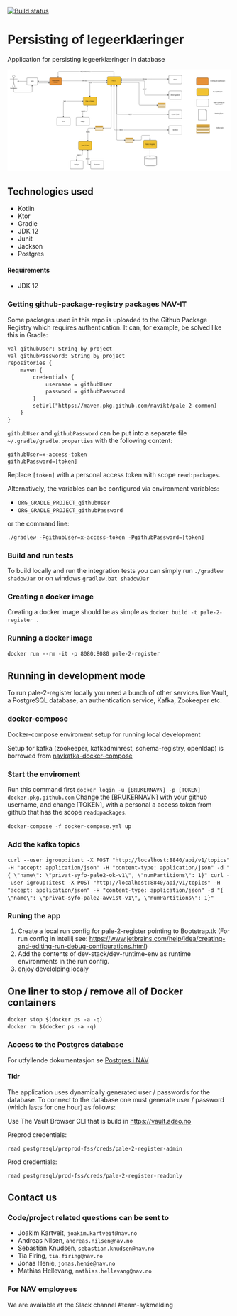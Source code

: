 [![Build status](https://github.com/navikt/pale-2-register/workflows/Deploy%20to%20dev%20and%20prod/badge.svg)](https://github.com/navikt/pale-2-register/workflows/Deploy%20to%20dev%20and%20prod/badge.svg)

# Persisting of legeerklæringer
Application for persisting legeerklæringer in database

<img src="./src/svg/flytdiagram.svg" alt="Image of the flow of the pale-2 application">


## Technologies used
* Kotlin
* Ktor
* Gradle
* JDK 12
* Junit
* Jackson
* Postgres

#### Requirements

* JDK 12

### Getting github-package-registry packages NAV-IT
Some packages used in this repo is uploaded to the Github Package Registry which requires authentication. It can, for example, be solved like this in Gradle:
```
val githubUser: String by project
val githubPassword: String by project
repositories {
    maven {
        credentials {
            username = githubUser
            password = githubPassword
        }
        setUrl("https://maven.pkg.github.com/navikt/pale-2-common)
    }
}
```

`githubUser` and `githubPassword` can be put into a separate file `~/.gradle/gradle.properties` with the following content:

```                                                     
githubUser=x-access-token
githubPassword=[token]
```

Replace `[token]` with a personal access token with scope `read:packages`.

Alternatively, the variables can be configured via environment variables:

* `ORG_GRADLE_PROJECT_githubUser`
* `ORG_GRADLE_PROJECT_githubPassword`

or the command line:

```
./gradlew -PgithubUser=x-access-token -PgithubPassword=[token]
```

### Build and run tests
To build locally and run the integration tests you can simply run `./gradlew shadowJar` or on windows 
`gradlew.bat shadowJar`

### Creating a docker image
Creating a docker image should be as simple as `docker build -t pale-2-register .`

### Running a docker image
`docker run --rm -it -p 8080:8080 pale-2-register`

## Running in development mode
To run pale-2-register locally you need a bunch of other services like Vault, a PostgreSQL database, an authentication service, Kafka, Zookeeper etc. 

### docker-compose
Docker-compose enviroment setup for running local development

Setup for kafka (zookeeper, kafkadminrest, schema-registry, openldap) is borrowed from [navkafka-docker-compose](https://github.com/navikt/navkafka-docker-compose)

### Start the enviroment 

Run this command first
```docker login -u [BRUKERNAVN] -p [TOKEN] docker.pkg.github.com```
Change the [BRUKERNAVN] with your github username, and change [TOKEN], with a personal a access token from github
 that has the scope `read:packages`.
 
```docker-compose -f docker-compose.yml up```

### Add the kafka topics
```curl --user igroup:itest -X POST "http://localhost:8840/api/v1/topics" -H "accept: application/json" -H "content-type: application/json" -d "{ \"name\": \"privat-syfo-pale2-ok-v1\", \"numPartitions\": 1}" curl --user igroup:itest -X POST "http://localhost:8840/api/v1/topics" -H "accept: application/json" -H "content-type: application/json" -d "{ \"name\": \"privat-syfo-pale2-avvist-v1\", \"numPartitions\": 1}"```

### Runing the app
1. Create a local run config for pale-2-register pointing to Bootstrap.tk (For run config in intellij see: https://www.jetbrains.com/help/idea/creating-and-editing-run-debug-configurations.html)
2. Add the contents of dev-stack/dev-runtime-env as runtime environments in the run config.
3. enjoy develolping localy

## One liner to stop / remove all of Docker containers

```
docker stop $(docker ps -a -q)
docker rm $(docker ps -a -q)
```


### Access to the Postgres database

For utfyllende dokumentasjon se [Postgres i NAV](https://github.com/navikt/utvikling/blob/master/PostgreSQL.md)

#### Tldr

The application uses dynamically generated user / passwords for the database.
To connect to the database one must generate user / password (which lasts for one hour)
as follows:

Use The Vault Browser CLI that is build in https://vault.adeo.no


Preprod credentials:

```
read postgresql/preprod-fss/creds/pale-2-register-admin

```

Prod credentials:

```
read postgresql/prod-fss/creds/pale-2-register-readonly

```


## Contact us
### Code/project related questions can be sent to
* Joakim Kartveit, `joakim.kartveit@nav.no`
* Andreas Nilsen, `andreas.nilsen@nav.no`
* Sebastian Knudsen, `sebastian.knudsen@nav.no`
* Tia Firing, `tia.firing@nav.no`
* Jonas Henie, `jonas.henie@nav.no`
* Mathias Hellevang, `mathias.hellevang@nav.no`

### For NAV employees
We are available at the Slack channel #team-sykmelding